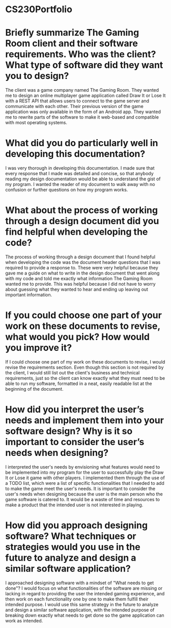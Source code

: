 # CS230Portfolio


# Briefly summarize The Gaming Room client and their software requirements. Who was the client? What type of software did they want you to design?
The client was a game company named The Gaming Room. They wanted me to design an online multiplayer game application called Draw It or Lose It with a REST API that allows users to connect to the game server and communicate with each other. Their previous version of the game application was only available in the form of an Android app. They wanted me to rewrite parts of the software to make it web-based and compatible with most operating systems.

# What did you do particularly well in developing this documentation?
I was very thorough in developing this documentation. I made sure that every response that I made was detailed and concise, so that anybody reading my design documentation would be able to understand the gist of my program. I wanted the reader of my document to walk away with no confusion or further questions on how my program works.

# What about the process of working through a design document did you find helpful when developing the code?
The process of working through a design document that I found helpful when developing the code was the document header questions that I was required to provide a response to. These were very helpful because they gave me a guide on what to write in the design document that went along with my code and told me exactly what information The Gaming Room wanted me to provide. This was helpful because I did not have to worry about guessing what they wanted to hear and ending up leaving out important information.

# If you could choose one part of your work on these documents to revise, what would you pick? How would you improve it?
If I could choose one part of my work on these documents to revise, I would revise the requirements section. Even though this section is not required by the client, I would still list out the client's business and technical requirements, just so the client can know exactly what they must need to be able to run my software, formatted in a neat, easily readable list at the beginning of the document. 

# How did you interpret the user’s needs and implement them into your software design? Why is it so important to consider the user’s needs when designing?
I interpreted the user's needs by envisioning what features would need to be implemented into my program for the user to successfully play the Draw It or Lose it game with other players. I implemented them through the use of a TODO list, which were a list of specific functionalities that I needed to add to make the game meet the user's needs. It is important to consider the user's needs when designing because the user is the main person who the game software is catered to. It would be a waste of time and resources to make a product that the intended user is not interested in playing.

# How did you approach designing software? What techniques or strategies would you use in the future to analyze and design a similar software application?
I approached designing software with a mindset of "What needs to get done"? I would focus on what functionalities of the software are missing or lacking in regard to providing the user the intended gaming experience, and then work on each functionality one by one to make them fulfill their intended purpose. I would use this same strategy in the future to analyze and design a similar software application, with the intended purpose of breaking down exactly what needs to get done so the game application can work as intended. 
